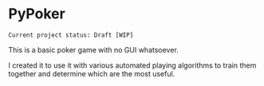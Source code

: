# PyPoker

`Current project status: Draft [WIP]`

This is a basic poker game with no GUI whatsoever.

I created it to use it with various automated playing algorithms to train them together and determine which are the most useful.

